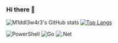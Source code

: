 ### Hi there 👋

![M1ddl3w4r3's GitHub stats](https://github-readme-stats.vercel.app/api?username=m1ddl3w4r3&show_icons=true&theme=dark)
[![Top Langs](https://github-readme-stats.vercel.app/api/top-langs/?username=m1ddl3w4r3&layout=compact)](https://github.com/m1ddl3w4r3/github-readme-stats)
 
![PowerShell](https://img.shields.io/badge/PowerShell-%235391FE.svg?style=for-the-badge&logo=powershell&logoColor=white)
![Go](https://img.shields.io/badge/go-%2300ADD8.svg?style=for-the-badge&logo=go&logoColor=white)
![.Net](https://img.shields.io/badge/.NET-5C2D91?style=for-the-badge&logo=.net&logoColor=white)
<!--
**m1ddl3w4r3/m1ddl3w4r3** is a ✨ _special_ ✨ repository because its `README.md` (this file) appears on your GitHub profile.

Here are some ideas to get you started:

- 🔭 I’m currently working on ...
- 🌱 I’m currently learning ...
- 👯 I’m looking to collaborate on ...
- 🤔 I’m looking for help with ...
- 💬 Ask me about ...
- 📫 How to reach me: ...
- 😄 Pronouns: ...
- ⚡ Fun fact: ...
-->
